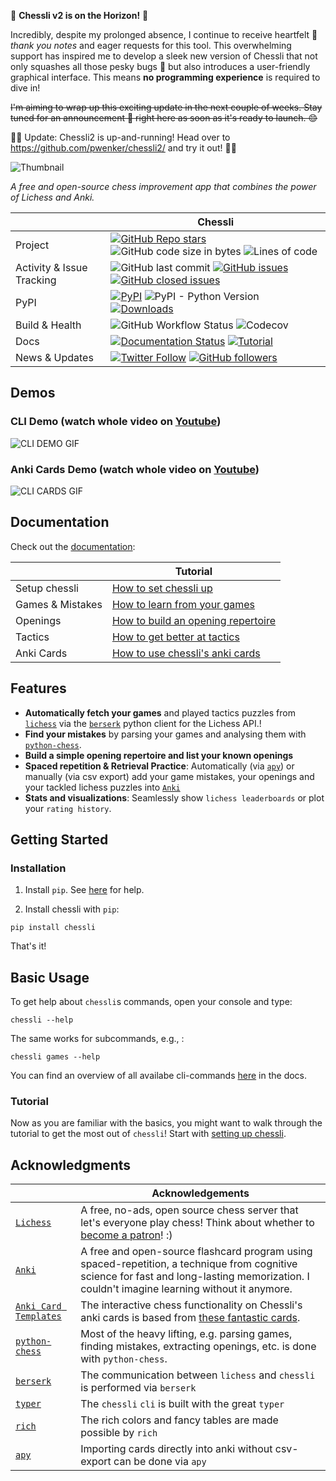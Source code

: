 🚀 **Chessli v2 is on the Horizon!** 🚀

Incredibly, despite my prolonged absence, I continue to receive heartfelt 💌 *thank you notes* and eager requests for this tool. This overwhelming support has inspired me to develop a sleek new version of Chessli that not only squashes all those pesky bugs 🐛 but also introduces a user-friendly graphical interface. This means **no programming experience** is required to dive in!

~~I'm aiming to wrap up this exciting update in the next couple of weeks. Stay tuned for an announcement 📢 right here as soon as it's ready to launch. 😊~~

📢📢 Update: Chessli2 is up-and-running! Head over to https://github.com/pwenker/chessli2/ and try it out! 📢📢

![Thumbnail](https://github.com/pwenker/chessli/blob/main/imgs/chessli.png?raw=true)

_A free and open-source chess improvement app that combines the power of Lichess and Anki._

|  | Chessli |
| --- | --- |
| Project                | [![GitHub Repo stars](https://img.shields.io/github/stars/pwenker/chessli?style=social)](https://github.com/pwenker/chessli) ![GitHub code size in bytes](https://img.shields.io/github/languages/code-size/pwenker/chessli) ![Lines of code](https://img.shields.io/tokei/lines/github/pwenker/chessli)
| Activity & Issue Tracking | ![GitHub last commit](https://img.shields.io/github/last-commit/pwenker/chessli) [![GitHub issues](https://img.shields.io/github/issues-raw/pwenker/chessli)](https://github.com/pwenker/chessli/issues?q=is%3Aopen+is%3Aissue) [![GitHub closed issues](https://img.shields.io/github/issues-closed-raw/pwenker/chessli)](https://github.com/pwenker/chessli/issues?q=is%3Aissue+is%3Aclosed)  |
| PyPI                      | [![PyPI](https://img.shields.io/pypi/v/chessli)](https://pypi.org/project/chessli/)                                                                                                                                  ![PyPI - Python Version](https://img.shields.io/pypi/pyversions/chessli) [![Downloads](https://pepy.tech/badge/chessli/month)](https://pepy.tech/project/chessli)|
| Build & Health                  | ![GitHub Workflow Status](https://img.shields.io/github/workflow/status/pwenker/chessli/CI) ![Codecov](https://img.shields.io/codecov/c/github/pwenker/chessli) |
| Docs | [![Documentation Status](https://img.shields.io/badge/Docs-live-green)](https://pwenker.com/chessli) [![Tutorial](https://img.shields.io/badge/Tutorial-active-brightgreen)](https://pwenker.com/chessli/tutorial/how_to_set_up_chessli) |
| News & Updates | [![Twitter Follow](https://img.shields.io/twitter/follow/PascalWenker?style=social)](https://twitter.com/PascalWenker) [![GitHub followers](https://img.shields.io/github/followers/pwenker?style=social)](https://github.com/pwenker)|

## Demos

### CLI Demo (watch whole video on [Youtube](https://www.youtube.com/embed/XbD71Kq7cx4))

![CLI DEMO GIF](https://github.com/pwenker/chessli/blob/main/imgs/chessli_cli_demo.gif?raw=true)

### Anki Cards Demo (watch whole video on [Youtube](https://www.youtube.com/watch?v=Diew--CWlsI))

![CLI CARDS GIF](https://github.com/pwenker/chessli/blob/main/imgs/chessli_cards_demo.gif?raw=true)

## Documentation
Check out the [documentation](https://pwenker.com/chessli):

|  | Tutorial |
| --- | --- |
Setup chessli | [How to set chessli up](https://pwenker.com/chessli/tutorial/how_to_set_up_chessli)
Games & Mistakes | [How to learn from your games](https://pwenker.com/chessli/tutorial/how_to_learn_from_your_games)
Openings | [How to build an opening repertoire](https://pwenker.com/chessli/tutorial/how_to_create_an_opening_repertoire)
Tactics | [How to get better at tactics](https://pwenker.com/chessli/tutorial/how_to_get_better_at_tactics)
Anki Cards | [How to use chessli's anki cards](https://pwenker.com/chessli/tutorial/how_to_use_chesslis_anki_cards)


## Features

- **Automatically fetch your games** and played tactics puzzles from [`lichess`](https://www.lichess.org) via the [`berserk`](https://github.com/rhgrant10/berserk) python client for the Lichess API.!
- **Find your mistakes** by parsing your games and analysing them with [`python-chess`](https://github.com/niklasf/python-chess).
- **Build a simple opening repertoire and list your known openings**
- **Spaced repetition & Retrieval Practice**: Automatically (via [`apy`](https://github.com/lervag/apy)) or manually (via csv export) add your game mistakes, your openings and your tackled lichess puzzles into [`Anki`](https://apps.ankiweb.net/)
- **Stats and visualizations**: Seamlessly show `lichess leaderboards` or plot your `rating history`.


## Getting Started

### Installation
1. Install `pip`. See [here](https://pip.pypa.io/en/stable/installing/) for help.

2.  Install chessli with `pip`:
```console
pip install chessli
```
That's it!

## Basic Usage
To get help about `chessli`s commands, open your console and type:
```console
chessli --help
```
The same works for subcommands, e.g., :
```console
chessli games --help
```
You can find an overview of all availabe cli-commands [here](https://pwenker.com/chessli/cli/) in
the docs.

### Tutorial
Now as you are familiar with the basics, you might want to walk through the tutorial to get the most
out of `chessli`!
Start with [setting up chessli](https://pwenker.com/chessli/tutorial/how_to_set_up_chessli/).

## Acknowledgments

|  | Acknowledgements |
| --- | --- |
| [`Lichess`](https://lichess.org) | A free, no-ads, open source chess server that let's everyone play chess! Think about whether to [become a patron](https://lichess.org/patron)! :) |
| [`Anki`](https://apps.ankiweb.net/) | A free and open-source flashcard program using spaced-repetition, a technique from cognitive science for fast and long-lasting memorization.  I couldn't imagine learning without it anymore. |
| [`Anki Card Templates`](https://ankiweb.net/shared/info/1082754005) | The interactive chess functionality on Chessli's anki cards is based from [these fantastic cards](https://ankiweb.net/shared/info/1082754005).|
| [`python-chess`](https://github.com/niklasf/python-chess) | Most of the heavy lifting, e.g. parsing games, finding mistakes, extracting openings, etc. is done with `python-chess`. |
| [`berserk`](https://github.com/rhgrant10/berserk) |  The communication between `lichess` and `chessli` is performed via `berserk` |
| [`typer`](https://github.com/tiangolo/typer) | The `chessli` `cli` is built with the great `typer` |
| [`rich`](https://github.com/willmcgugan/rich) | The rich colors and fancy tables are made possible by `rich` |
| [`apy`](https://github.com/lervag/apy/) | Importing cards directly into anki without csv-export can be done via `apy` |
